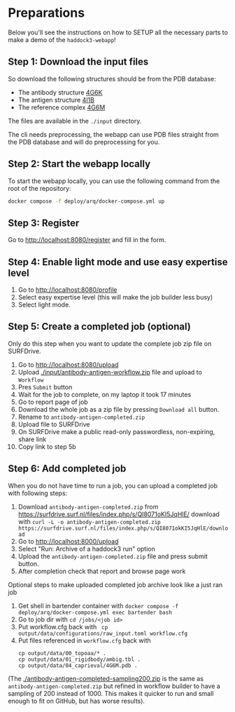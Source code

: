 # Preparations

Below you'll see the instructions on how to SETUP all the necessary parts to make a demo of the `haddock3-webapp`!

## Step 1: Download the input files

So download the following structures should be from the PDB database:

- The antibody structure [4G6K](https://www.ebi.ac.uk/pdbe/entry/pdb/4g6k)
- The antigen structure [4I1B](https://www.ebi.ac.uk/pdbe/entry/pdb/4i1b)
- The reference complex [4G6M](https://www.ebi.ac.uk/pdbe/entry/pdb/4g6m)

The files are available in the `./input` directory.

The cli needs preprocessing, the webapp can use PDB files straight from the PDB database and will do preprocessing for you.

## Step 2: Start the webapp locally

To start the webapp locally, you can use the following command from the root of the repository:

```bash
docker compose -f deploy/arq/docker-compose.yml up
```

## Step 3: Register

Go to <http://localhost:8080/register> and fill in the form.

## Step 4: Enable light mode and use easy expertise level

1. Go to <http://localhost:8080/profile>
1. Select easy expertise level (this will make the job builder less busy)
1. Select light mode.

## Step 5: Create a completed job (optional)

Only do this step when you want to update the complete job zip file on SURFDrive.

1. Go to <http://localhost:8080/upload>
1. Upload [./input/antibody-antigen-workflow.zip](./input/antibody-antigen-workflow.zip) file and upload to `Workflow`
1. Pres `Submit` button
1. Wait for the job to complete, on my laptop it took 17 minutes
1. Go to report page of job
1. Download the whole job as a zip file by pressing `Download all` button.
1. Rename to `antibody-antigen-completed.zip`
1. Upload file to SURFDrive
1. On SURFDrive make a public read-only passwordless, non-expiring, share link
1. Copy link to step 5b

## Step 6: Add completed job

When you do not have time to run a job, you can upload a completed job with following steps:

1. Download `antibody-antigen-completed.zip` from <https://surfdrive.surf.nl/files/index.php/s/QI8071oKI5JqHlE/> download with `curl -L -o antibody-antigen-completed.zip https://surfdrive.surf.nl/files/index.php/s/QI8071okKI5JqHlE/download`
1. Go to <http://localhost:8000/upload>
1. Select "Run: Archive of a haddock3 run" option
1. Upload the `antibody-antigen-completed.zip` file and press submit button.
1. After completion check that report and browse page work

Optional steps to make uploaded completed job archive look like a just ran job
1. Get shell in bartender container with `docker compose -f deploy/arq/docker-compose.yml exec bartender bash`
1. Go to job dir with `cd /jobs/<job id>`
1. Put workflow.cfg back with ` cp output/data/configurations/raw_input.toml workflow.cfg`
1. Put files referenced in `workflow.cfg` back with 
    ```shell
    cp output/data/00_topoaa/* .
    cp output/data/01_rigidbody/ambig.tbl .
    cp output/data/04_caprieval/4G6M.pdb .
    ```

(The [./antibody-antigen-completed-sampling200.zip](./antibody-antigen-completed-sampling200.zip) is the same as `antibody-antigen-completed.zip`
but refined in workflow builder to have a sampling of 200 instead of 1000. 
This makes it quicker to run and small enough to fit on GitHub, but has worse results).
